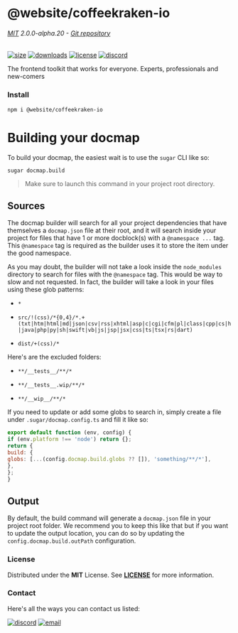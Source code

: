 
<!-- header -->
# @website/coffeekraken-io

###### [MIT](./license) 2.0.0-alpha.20 - [Git repository]()

<!-- shields -->
[![size](https://shields.io/bundlephobia/min/@website/coffeekraken-io?style=for-the-badge)](https://www.npmjs.com/package/@website/coffeekraken-io)
[![downloads](https://shields.io/npm/dm/@website/coffeekraken-io?style=for-the-badge)](https://www.npmjs.com/package/@website/coffeekraken-io)
[![license](https://shields.io/npm/l/@website/coffeekraken-io?style=for-the-badge)](./LICENSE)
[![discord](https://img.shields.io/discord/940362961682333767?color=5100FF&amp;label=Join%20us%20on%20Discord&amp;style=for-the-badge)](https://discord.gg/HzycksDJ)

<!-- description -->
The frontend toolkit that works for everyone. Experts, professionals and new-comers

<!-- install -->
### Install

```shell
npm i @website/coffeekraken-io
```

<!-- body -->

<!--
/**
* @name            Build
* @namespace       doc.docmap
* @type            Markdown
* @platform        md
* @status          stable
* @menu            Documentation / Docmap           /doc/docmap/build
*
* @since           2.0.0
* @author    Olivier Bossel <olivier.bossel@gmail.com> (https://coffeekraken.io)
*/
-->

# Building your docmap

To build your docmap, the easiest wait is to use the `sugar` CLI like so:

```shell
sugar docmap.build
```

> Make sure to launch this command in your project root directory.

## Sources

The docmap builder will search for all your project dependencies that have themselves a `docmap.json` file at their root, and it will search inside your project for files that have 1 or more docblock(s) with a `@namespace ...` tag.
This `@namespace` tag is required as the builder uses it to store the item under the good namespace.

As you may doubt, the builder will not take a look inside the `node_modules` directory to search for files with the `@namespace` tag. This would be way to slow and not requested. In fact, the builder will take a look in your files using these glob patterns:


- `*`

- `src/!(css)/*{0,4}/*.+(txt|htm|html|md|json|csv|rss|xhtml|asp|c|cgi|cfm|pl|class|cpp|cs|h|java|php|py|sh|swift|vb|js|jsp|jsx|css|ts|tsx|rs|dart)`

- `dist/+(css)/*`

Here's are the excluded folders:


- `**/__tests__/**/*`

- `**/__tests__.wip/**/*`

- `**/__wip__/**/*`

If you need to update or add some globs to search in, simply create a file under `.sugar/docmap.config.ts` and fill it like so:

```js
export default function (env, config) {
if (env.platform !== 'node') return {};
return {
build: {
globs: [...(config.docmap.build.globs ?? []), 'something/**/*'],
},
};
}
```

## Output

By default, the build command will generate a `docmap.json` file in your project root folder. We recommend you to keep this like that but if you want to update the output location, you can do so by updating the `config.docmap.build.outPath` configuration.


<!-- license -->
### License

Distributed under the **MIT** License. See **[LICENSE](./license)** for more information.

<!-- contact -->
### Contact

Here's all the ways you can contact us listed:

[![discord](https://img.shields.io/badge/Join%20us%20on%20discord-Join-blueviolet?style=[config.shieldsio.style]&amp;logo=discord)](https://discord.gg/HzycksDJ)
[![email](https://img.shields.io/badge/Email%20us-Go-green?style=[config.shieldsio.style]&amp;logo=Mail.Ru)](mailto:olivier.bossel@gmail.com)

